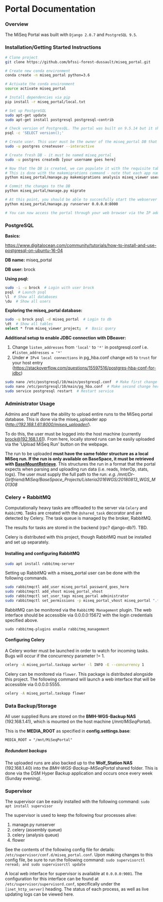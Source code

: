 # Portal Documentation

### Overview
The MiSeq Portal was built with `Django 2.0.7` and `PostgreSQL 9.5`. 

### Installation/Getting Started Instructions
```bash
# Clone project
git clone https://github.com/bfssi-forest-dussault/miseq_portal.git

# Create new conda environment
conda create -n miseq_portal python=3.6

# Activate the conda environment
source activate miseq_portal

# Install dependencies via pip
pip install -r miseq_portal/local.txt

# Set up PostgreSQL
sudo apt-get update
sudo apt-get install postgresql postgresql-contrib

# Check version of PostgresQL. The portal was built on 9.5.14 but it should also work with newer versions
psql -c 'SELECT version();'

# Create user. This user must be the owner of the miseq_portal DB that we'll create in the next command
sudo -u postgres createuser --interactive

# Create fresh DB - it must be named miseq_portal
sudo -u postgres createdb [your username goes here]

# Now that the DB is created, we can populate it with the requisite tables
# This is done with the makemigrations command - note that each app name must be provided 
python miseq_portal/manage.py makemigrations analysis miseq_viewer users core

# Commit the changes to the DB
python miseq_portal/manage.py migrate

# At this point, you should be able to succesfully start the webserver
python miseq_portal/manage.py runserver 0.0.0.0:8000

# You can now access the portal through your web browser via the IP address of the host machine
```

### PostgreSQL
**Basics:**

https://www.digitalocean.com/community/tutorials/how-to-install-and-use-postgresql-on-ubuntu-16-04

**DB name:** miseq_portal

**DB user:** brock

**Using psql:**
```bash
sudo -i -u brock  # Login with user brock
psql  # Launch psql
\l  # Show all databases
\du  # Show all users
```

**Exploring the miseq_portal database:**
```bash
sudo -u brock psql -d miseq_portal  # Login to db
\dt  # Show all tables
select * from miseq_viewer_project;  #  Basic query
```

**Additional setup to enable JDBC connection with DBeaver:**

1. Change `listen_addresses` from `'local'` to `'*'` in postgresql.conf i.e. `#listen_addresses = '*'  `
2. Under `# IPv4 local connections` in pg_hba.conf change `md5` to `trust` for your host entry (https://stackoverflow.com/questions/15597516/postgres-hba-conf-for-jdbc)
```bash
sudo nano /etc/postgresql/10/main/postgresql.conf  # Make first change here
sudo nano /etc/postgresql/10/main/pg_hba.conf  # Make second change here
sudo service postgresql restart  # Restart service
```

### Administrator Usage
Admins and staff have the ability to upload entire runs to the MiSeq portal database. 
This is done via the miseq_uploader app (_http://192.168.1.61:8000/miseq_uploader/_).

To do this, the user must be logged into the host machine (currently brock@192.168.1.61). 
From here, locally stored runs can be easily uploaded via the 'Upload MiSeq Run' button on the webpage.

The run to be uploaded **must have the same folder structure as a local MiSeq run. 
If the run is only available on BaseSpace, it must be retrieved with [BaseMountRetrieve](https://github.com/BFSSI-Bioinformatics-Lab/BaseMountRetrieve)**.
This structures the run in a format that the portal expects when parsing and uploading run data 
(i.e. reads, InterOp, stats, logs). The user must supply the full path to the run: 
_e.g. /mnt/Dr-Girlfriend/MiSeq/BaseSpace_Projects/Listeria2016WGS/20180813_WGS_M01308_


### Celery + RabbitMQ
Computationally heavy tasks are offloaded to the server via `Celery` and `RabbitMQ`.
Tasks are created with the `@shared_task` decorator and are detected by Celery.
The task queue is managed by the broker, RabbitMQ.

The results for tasks are stored in the backend (rpc? django-db?). TBD.

Celery is distributed with this project, though RabbitMQ must be installed and set up separately.

#### Installing and configuring RabbitMQ
```bash
sudo apt install rabbitmq-server
```

Setting up RabbitMQ with a miseq_portal user can be done with the following commands.
```bash
sudo rabbitmqctl add_user miseq_portal password_goes_here
sudo rabbitmqctl add_vhost miseq_portal_vhost
sudo rabbitmqctl set_user_tags miseq_portal administrator
sudo rabbitmqctl set_permissions -p miseq_portal_vhost miseq_portal ".*" ".*" ".*"
```

RabbitMQ can be monitored via the `RabbitMQ Management` plugin. 
The web interface should be accessible via 0.0.0.0:15672 with the login credentials specified above.
```
sudo rabbitmq-plugins enable rabbitmq_management
```

#### Configuring Celery
A Celery worker must be launched in order to watch for incoming tasks.
Bugs will occur if the concurrency parameter != 1.
```bash
celery -A miseq_portal.taskapp worker -l INFO -E --concurrency 1
```

Celery can be monitored via `flower`. This package is distributed alongside this project.
The following command will launch a web interface that will be accessible via 0.0.0.0:5555.
```bash
celery -A miseq_portal.taskapp flower
```


### Data Backup/Storage
All user supplied Runs are stored on the **BMH-WGS-Backup NAS** (192.168.1.41), 
which is mounted on the host machine (_/mnt/MiSeqPortal_).

This is the **MEDIA_ROOT** as specified in **config.settings.base**:

`MEDIA_ROOT = "/mnt/MiSeqPortal"`

##### Redundant backups
The uploaded runs are also backed up to the **Wolf_Station NAS** (192.168.1.40) into the _BMH-WGS-Backup-MiSeqPortal_ 
shared folder. This is done via the DSM Hyper Backup application and occurs once every week (Sunday evening).

### Supervisor
The supervisor can be easily installed with the following command: `sudo apt install supervisor`

The supervisor is used to keep the following four processes alive:
1) manage.py runserver
2) celery (assembly queue)
3) celery (analysis queue)
4) flower
 
See the contents of the following config file for details: `/etc/supervisor/conf.d/miseq_portal.conf`. 
Upon making changes to this config file, be sure to run the following command: `sudo supervisorctl reread; and sudo supervisorctl update`

A local web interface for supervisor is available at `0.0.0.0:9001`. 
The configuration for this interface can be found at `/etc/supervisor/supervisord.conf`, 
specifically under the `[inet_http_server]` heading. 
The status of each process, as well as live updating logs can be viewed here.



